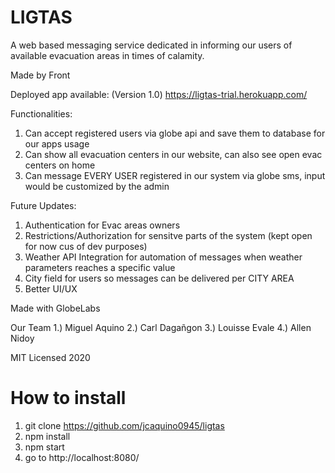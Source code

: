 # LIGTAS
A web based messaging service dedicated in informing our users of available evacuation areas in times of calamity.

Made by Front

Deployed app available: (Version 1.0)
https://ligtas-trial.herokuapp.com/

Functionalities:
1. Can accept registered users via globe api and save them to database for our apps usage
2. Can show all evacuation centers in our website, can also see open evac centers on home
3. Can message EVERY USER registered in our system via globe sms, input would be customized by the admin

Future Updates:
1. Authentication for Evac areas owners
2. Restrictions/Authorization for sensitve parts of the system (kept open for now cus of dev purposes)
3. Weather API Integration for automation of messages when weather parameters reaches a specific value
4. City field for users so messages can be delivered per CITY AREA
5. Better UI/UX 

Made with GlobeLabs
 
Our Team
1.) Miguel Aquino
2.) Carl Dagañgon
3.) Louisse Evale
4.) Allen Nidoy

MIT Licensed 2020

# How to install
1. git clone https://github.com/jcaquino0945/ligtas
2. npm install
3. npm start
4. go to http://localhost:8080/

